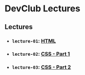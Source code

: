 # DevClub Lectures

## Lectures

- ### `lecture-01`: [HTML](https://github.com/dev-paulaabro/dev-lectures/tree/main/lecture-01)
- ### `lecture-02`: [CSS - Part 1](https://github.com/dev-paulaabro/dev-lectures/tree/main/lecture-02)
- ### `lecture-03`: [CSS - Part 2](https://github.com/dev-paulaabro/dev-lectures/tree/main/lecture-03)
